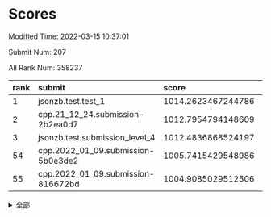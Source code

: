 # Scores

Modified Time: 2022-03-15 10:37:01

Submit Num: 207

All Rank Num: 358237

| rank |               submit               |       score        |       sigma        | pk_num |
| :--- | :--------------------------------- | :----------------- | :----------------- | :----- |
| 1    | jsonzb.test.test_1                 | 1014.2623467244786 | 0.8339780789877218 | 6923   |
| 2    | cpp.21_12_24.submission-2b2ea0d7   | 1012.7954794148609 | 0.8078825976844315 | 6925   |
| 3    | jsonzb.test.submission_level_4     | 1012.4836868524197 | 0.7990811813679194 | 6923   |
| 54   | cpp.2022_01_09.submission-5b0e3de2 | 1005.7415429548986 | 0.7165088978629198 | 6921   |
| 55   | cpp.2022_01_09.submission-816672bd | 1004.9085029512506 | 0.7279553801184915 | 6922   |


<details>
<summary>全部</summary>

| rank |                 submit                 |       score        |       sigma        | pk_num |
| :--- | :------------------------------------- | :----------------- | :----------------- | :----- |
| 1    | jsonzb.test.test_1                     | 1014.2623467244786 | 0.8339780789877218 | 6923   |
| 2    | cpp.21_12_24.submission-2b2ea0d7       | 1012.7954794148609 | 0.8078825976844315 | 6925   |
| 3    | jsonzb.test.submission_level_4         | 1012.4836868524197 | 0.7990811813679194 | 6923   |
| 4    | gobigger.level_3.submission_level_3_35 | 1012.1930848819517 | 0.7749026822471791 | 6917   |
| 5    | gobigger.level_3.submission_level_3_15 | 1011.2048997839042 | 0.7631778216910611 | 6918   |
| 6    | gobigger.level_3.submission_level_3_31 | 1011.1178495815407 | 0.7449292789639843 | 6923   |
| 7    | gobigger.level_3.submission_level_3_49 | 1011.0783960522084 | 0.7586023323792798 | 6922   |
| 8    | gobigger.level_3.submission_level_3_45 | 1011.0509450292775 | 0.7759470742973914 | 6927   |
| 9    | gobigger.level_3.submission_level_3_18 | 1011.0129308869357 | 0.7686012263543502 | 6923   |
| 10   | gobigger.level_3.submission_level_3_24 | 1010.9067330396681 | 0.769828245596284  | 6922   |
| 11   | gobigger.level_3.submission_level_3_2  | 1010.8934562445353 | 0.7715544425659674 | 6925   |
| 12   | gobigger.level_3.submission_level_3_12 | 1010.8668136271018 | 0.767099463292094  | 6924   |
| 13   | gobigger.level_3.submission_level_3_4  | 1010.7793516716396 | 0.7745208520527634 | 6923   |
| 14   | gobigger.level_3.submission_level_3_43 | 1010.7640354883488 | 0.7794776072697782 | 6914   |
| 15   | gobigger.level_3.submission_level_3_16 | 1010.7443613544389 | 0.7805380497151244 | 6923   |
| 16   | gobigger.level_3.submission_level_3_1  | 1010.6710226320702 | 0.7563371156837434 | 6919   |
| 17   | gobigger.level_3.submission_level_3_36 | 1010.6548128975993 | 0.7668766506519584 | 6921   |
| 18   | gobigger.level_3.submission_level_3_33 | 1010.641875110989  | 0.7461362455308983 | 6923   |
| 19   | gobigger.level_3.submission_level_3_19 | 1010.6292801758325 | 0.7585089950567112 | 6923   |
| 20   | gobigger.level_3.submission_level_3_28 | 1010.5911906671681 | 0.7807164342097704 | 6921   |
| 21   | gobigger.level_3.submission_level_3_20 | 1010.5268821896308 | 0.7596878139314114 | 6923   |
| 22   | gobigger.level_3.submission_level_3_6  | 1010.4360216598578 | 0.7934710074192948 | 6924   |
| 23   | gobigger.level_3.submission_level_3_17 | 1010.4150223042409 | 0.7720109165799669 | 6923   |
| 24   | gobigger.level_3.submission_level_3_11 | 1010.2718464748585 | 0.7588434577758428 | 6923   |
| 25   | gobigger.level_3.submission_level_3_38 | 1010.2236046493939 | 0.771983039256629  | 6924   |
| 26   | gobigger.level_3.submission_level_3_27 | 1010.212239264001  | 0.7772089089214704 | 6928   |
| 27   | gobigger.level_3.submission_level_3_5  | 1010.1705897813155 | 0.7638059347146994 | 6917   |
| 28   | gobigger.level_3.submission_level_3_14 | 1010.1292269924323 | 0.7556167217598857 | 6924   |
| 29   | gobigger.level_3.submission_level_3_48 | 1010.1229631608113 | 0.7718487724223847 | 6926   |
| 30   | gobigger.level_3.submission_level_3_39 | 1010.1137286951373 | 0.748671895317544  | 6923   |
| 31   | gobigger.level_3.submission_level_3_40 | 1010.1031439291542 | 0.7603603536286134 | 6921   |
| 32   | gobigger.level_3.submission_level_3_10 | 1010.0225379262678 | 0.7412156956841425 | 6924   |
| 33   | gobigger.level_3.submission_level_3_23 | 1009.9889864803862 | 0.7512500402194026 | 6919   |
| 34   | gobigger.level_3.submission_level_3_9  | 1009.9302022624664 | 0.7502540467983502 | 6926   |
| 35   | gobigger.level_3.submission_level_3_8  | 1009.9300833712107 | 0.7584652518602045 | 6925   |
| 36   | gobigger.level_3.submission_level_3_41 | 1009.906532087047  | 0.7528258178557851 | 6923   |
| 37   | gobigger.level_3.submission_level_3_22 | 1009.8671775342006 | 0.7602604758373148 | 6923   |
| 38   | gobigger.level_3.submission_level_3_37 | 1009.8623415194396 | 0.7636814388320529 | 6922   |
| 39   | gobigger.level_3.submission_level_3_47 | 1009.7314028916699 | 0.7608588675977691 | 6926   |
| 40   | gobigger.level_3.submission_level_3_26 | 1009.6944668312841 | 0.731978176414677  | 6922   |
| 41   | gobigger.level_3.submission_level_3_21 | 1009.6059926501384 | 0.7646482444053022 | 6926   |
| 42   | gobigger.level_3.submission_level_3_46 | 1009.5964301899267 | 0.7797185568335434 | 6924   |
| 43   | gobigger.level_3.submission_level_3_29 | 1009.5855769987651 | 0.7496327889252943 | 6917   |
| 44   | gobigger.level_3.submission_level_3_13 | 1009.557710862854  | 0.733845364516882  | 6922   |
| 45   | gobigger.level_3.submission_level_3_3  | 1009.4162981116874 | 0.7478945665907845 | 6921   |
| 46   | gobigger.level_3.submission_level_3_30 | 1009.3969520084879 | 0.7450316679198964 | 6927   |
| 47   | gobigger.level_3.submission_level_3_7  | 1009.3308022380759 | 0.7361442833662986 | 6916   |
| 48   | gobigger.level_3.submission_level_3_42 | 1009.3005103331013 | 0.7512854805058274 | 6922   |
| 49   | gobigger.level_3.submission_level_3_25 | 1009.1822352907955 | 0.7362661365658941 | 6924   |
| 50   | gobigger.level_3.submission_level_3_44 | 1009.0517195428997 | 0.7683077566756397 | 6919   |
| 51   | gobigger.level_3.submission_level_3_32 | 1008.75339978885   | 0.7497602338464523 | 6924   |
| 52   | gobigger.level_3.submission_level_3_34 | 1008.6282275232255 | 0.7552263274897673 | 6921   |
| 53   | gobigger.level_3.submission_level_3_0  | 1008.0694845878312 | 0.7385274838634194 | 6923   |
| 54   | cpp.2022_01_09.submission-5b0e3de2     | 1005.7415429548986 | 0.7165088978629198 | 6921   |
| 55   | cpp.2022_01_09.submission-816672bd     | 1004.9085029512506 | 0.7279553801184915 | 6922   |
| 56   | gobigger.level_1.submission_level_1_1  | 1004.4067652200566 | 0.7261818207345891 | 6919   |
| 57   | gobigger.level_1.submission_level_1_19 | 1004.2738183372905 | 0.7261468078452114 | 6923   |
| 58   | gobigger.level_1.submission_level_1_35 | 1004.221838047644  | 0.7265441147608891 | 6924   |
| 59   | gobigger.level_1.submission_level_1_7  | 1004.1342739901075 | 0.7221274156767568 | 6924   |
| 60   | gobigger.level_1.submission_level_1_27 | 1004.1332890190162 | 0.716573354421769  | 6924   |
| 61   | gobigger.level_1.submission_level_1_13 | 1004.1042016031921 | 0.7214955986085057 | 6925   |
| 62   | gobigger.level_1.submission_level_1_17 | 1003.9545695798242 | 0.7243398924201754 | 6923   |
| 63   | gobigger.level_1.submission_level_1_9  | 1003.926417512756  | 0.7055763592908546 | 6923   |
| 64   | gobigger.level_1.submission_level_1_16 | 1003.9246534386829 | 0.7267930541194919 | 6926   |
| 65   | gobigger.level_1.submission_level_1_20 | 1003.7727720786105 | 0.7073439159866904 | 6916   |
| 66   | gobigger.level_1.submission_level_1_47 | 1003.6857306755655 | 0.7093911826557887 | 6927   |
| 67   | gobigger.level_1.submission_level_1_34 | 1003.6851679482418 | 0.7286030384084803 | 6918   |
| 68   | gobigger.level_1.submission_level_1_25 | 1003.6545193389115 | 0.7241648151177759 | 6920   |
| 69   | gobigger.level_1.submission_level_1_4  | 1003.5105065732055 | 0.7006294534407026 | 6924   |
| 70   | gobigger.level_1.submission_level_1_2  | 1003.5092649765097 | 0.7140005009581561 | 6927   |
| 71   | gobigger.level_1.submission_level_1_41 | 1003.3884043307224 | 0.7251908771969288 | 6920   |
| 72   | gobigger.level_1.submission_level_1_14 | 1003.3485206033569 | 0.714639316118537  | 6926   |
| 73   | gobigger.level_1.submission_level_1_37 | 1003.348103053464  | 0.7270743205633907 | 6924   |
| 74   | gobigger.level_1.submission_level_1_5  | 1003.3430832019787 | 0.7080123418418017 | 6921   |
| 75   | gobigger.level_1.submission_level_1_32 | 1003.2915576118843 | 0.7174754629424646 | 6921   |
| 76   | gobigger.level_1.submission_level_1_11 | 1003.2245818342134 | 0.71018348916425   | 6918   |
| 77   | gobigger.level_1.submission_level_1_21 | 1003.2061056816895 | 0.7133811766929767 | 6922   |
| 78   | gobigger.level_1.submission_level_1_29 | 1003.1597666463073 | 0.7092214325289805 | 6923   |
| 79   | gobigger.level_1.submission_level_1_24 | 1003.147662297998  | 0.7184365597963573 | 6922   |
| 80   | gobigger.level_1.submission_level_1_18 | 1003.1462345269754 | 0.7217714005960443 | 6929   |
| 81   | gobigger.level_1.submission_level_1_26 | 1003.0994526495482 | 0.7070874207848521 | 6920   |
| 82   | gobigger.level_1.submission_level_1_15 | 1003.024082946964  | 0.7128390369614177 | 6928   |
| 83   | gobigger.level_1.submission_level_1_10 | 1003.019684957213  | 0.7100817273161208 | 6929   |
| 84   | gobigger.level_1.submission_level_1_46 | 1003.0109751662219 | 0.7178800840484655 | 6923   |
| 85   | gobigger.level_1.submission_level_1_49 | 1002.9814278303726 | 0.7099351007606302 | 6919   |
| 86   | gobigger.level_1.submission_level_1_22 | 1002.9441963890417 | 0.7198790668159191 | 6918   |
| 87   | gobigger.level_1.submission_level_1_8  | 1002.9024012761602 | 0.7096599260718114 | 6922   |
| 88   | gobigger.level_1.submission_level_1_30 | 1002.8927571349426 | 0.7169001969720404 | 6924   |
| 89   | gobigger.level_1.submission_level_1_43 | 1002.888401267565  | 0.7183685247216753 | 6924   |
| 90   | gobigger.level_1.submission_level_1_33 | 1002.8827967023724 | 0.7067910322000277 | 6928   |
| 91   | gobigger.level_1.submission_level_1_42 | 1002.8595998734329 | 0.7076082220106904 | 6916   |
| 92   | gobigger.level_1.submission_level_1_48 | 1002.8240598728297 | 0.7182433537295806 | 6918   |
| 93   | gobigger.level_1.submission_level_1_40 | 1002.7841062223503 | 0.6968724349719005 | 6922   |
| 94   | gobigger.level_1.submission_level_1_45 | 1002.7029569780242 | 0.7101232091709176 | 6922   |
| 95   | gobigger.level_1.submission_level_1_39 | 1002.6974279189017 | 0.7210053138107502 | 6919   |
| 96   | gobigger.level_1.submission_level_1_3  | 1002.6754116615572 | 0.7070612059958561 | 6923   |
| 97   | gobigger.level_1.submission_level_1_23 | 1002.6417095351896 | 0.7112380249893123 | 6918   |
| 98   | gobigger.level_1.submission_level_1_28 | 1002.5910064773965 | 0.7056083600725173 | 6927   |
| 99   | gobigger.level_1.submission_level_1_44 | 1002.2928790380895 | 0.708942165209671  | 6925   |
| 100  | gobigger.level_1.submission_level_1_36 | 1002.2742408447255 | 0.7152234825518345 | 6922   |
| 101  | gobigger.level_1.submission_level_1_0  | 1002.0792101235938 | 0.7180422430465229 | 6922   |
| 102  | gobigger.level_1.submission_level_1_38 | 1002.042081417256  | 0.7039401259528214 | 6919   |
| 103  | gobigger.level_1.submission_level_1_6  | 1002.029952343169  | 0.71190328099465   | 6926   |
| 104  | gobigger.level_1.submission_level_1_12 | 1001.9801557854266 | 0.7138993312546558 | 6919   |
| 105  | gobigger.level_1.submission_level_1_31 | 1001.7739467363774 | 0.7148943561575001 | 6919   |
| 106  | gobigger.random.submission_random_39   | 997.2566410355364  | 0.7071078343494983 | 6919   |
| 107  | gobigger.random.submission_random_23   | 997.2439066045623  | 0.692074023211778  | 6918   |
| 108  | gobigger.random.submission_random_19   | 997.1872004381017  | 0.7044797178157257 | 6922   |
| 109  | gobigger.random.submission_random_22   | 997.1085942061137  | 0.7050201633922959 | 6922   |
| 110  | gobigger.random.submission_random_4    | 997.0889980951109  | 0.6926514998289542 | 6923   |
| 111  | gobigger.random.submission_random_20   | 996.9311246921353  | 0.70262096324206   | 6921   |
| 112  | gobigger.random.submission_random_48   | 996.7994587229302  | 0.7076240710444089 | 6924   |
| 113  | gobigger.random.submission_random_29   | 996.779803618765   | 0.7145336389171295 | 6924   |
| 114  | gobigger.random.submission_random_3    | 996.7020248980381  | 0.7048131871730635 | 6920   |
| 115  | gobigger.random.submission_random_21   | 996.6225830384723  | 0.7184202384952062 | 6920   |
| 116  | gobigger.random.submission_random_13   | 996.5737968391744  | 0.7017585615242435 | 6924   |
| 117  | gobigger.random.submission_random_33   | 996.547258214138   | 0.7064454646071743 | 6920   |
| 118  | gobigger.random.submission_random_17   | 996.5451439091307  | 0.6980183886754495 | 6923   |
| 119  | gobigger.random.submission_random_9    | 996.3646196814644  | 0.7131591856944368 | 6919   |
| 120  | gobigger.random.submission_random_36   | 996.3417507040175  | 0.7067024518729169 | 6923   |
| 121  | gobigger.random.submission_random_27   | 996.2794377346695  | 0.7073541599205965 | 6927   |
| 122  | gobigger.random.submission_random_15   | 996.263079308071   | 0.7270310203145713 | 6922   |
| 123  | gobigger.random.submission_random_0    | 996.23216439284    | 0.7009788121495403 | 6926   |
| 124  | gobigger.random.submission_random_42   | 996.2112994263045  | 0.7066718051231029 | 6925   |
| 125  | gobigger.random.submission_random_25   | 996.1206821497722  | 0.7077135120465567 | 6922   |
| 126  | gobigger.random.submission_random_12   | 996.1117386238843  | 0.7264188110300749 | 6917   |
| 127  | gobigger.random.submission_random_6    | 996.1011808157585  | 0.7091777376096612 | 6926   |
| 128  | gobigger.random.submission_random_28   | 996.0973118434921  | 0.7109528101281634 | 6920   |
| 129  | gobigger.random.submission_random_30   | 996.0347524744269  | 0.7217570201011614 | 6922   |
| 130  | gobigger.random.submission_random_45   | 996.0208041584343  | 0.7154865762496179 | 6924   |
| 131  | gobigger.random.submission_random_47   | 995.8527801067631  | 0.7146323555338054 | 6918   |
| 132  | gobigger.random.submission_random_7    | 995.8256036008668  | 0.7199564514097521 | 6928   |
| 133  | gobigger.random.submission_random_44   | 995.8221666879979  | 0.7262959836581835 | 6927   |
| 134  | gobigger.random.submission_random_10   | 995.8183084642576  | 0.7190422297484805 | 6923   |
| 135  | gobigger.random.submission_random_16   | 995.7801480553062  | 0.7219934185115431 | 6925   |
| 136  | gobigger.random.submission_random_5    | 995.718462207397   | 0.7223276011347953 | 6922   |
| 137  | gobigger.random.submission_random_34   | 995.6697108242627  | 0.7146511763304944 | 6923   |
| 138  | gobigger.random.submission_random_31   | 995.6277951825307  | 0.7053241456484164 | 6920   |
| 139  | gobigger.random.submission_random_37   | 995.6020669831942  | 0.7005178112196747 | 6925   |
| 140  | gobigger.random.submission_random_49   | 995.572088300436   | 0.7093063123781914 | 6917   |
| 141  | gobigger.random.submission_random_14   | 995.5623976051771  | 0.7135580125689232 | 6924   |
| 142  | gobigger.random.submission_random_26   | 995.4659925283349  | 0.7077510858771805 | 6921   |
| 143  | gobigger.random.submission_random_18   | 995.4199978516427  | 0.7146849911646931 | 6928   |
| 144  | gobigger.random.submission_random_32   | 995.4063824927935  | 0.7178987276813664 | 6928   |
| 145  | gobigger.random.submission_random_2    | 995.3379697024767  | 0.7110794536799956 | 6920   |
| 146  | gobigger.random.submission_random_46   | 995.3142313475386  | 0.7132351469846148 | 6925   |
| 147  | gobigger.random.submission_random_8    | 995.3120457804202  | 0.7062230097476366 | 6925   |
| 148  | gobigger.random.submission_random_35   | 995.2494933179644  | 0.7038067883377688 | 6925   |
| 149  | gobigger.random.submission_random_43   | 995.1999876679356  | 0.7196598433601525 | 6924   |
| 150  | gobigger.random.submission_random_38   | 995.1694049800515  | 0.7122643434994685 | 6921   |
| 151  | gobigger.random.submission_random_40   | 995.0990494009168  | 0.7162613590745852 | 6921   |
| 152  | gobigger.random.submission_random_24   | 995.0068624509363  | 0.7135438724319448 | 6924   |
| 153  | gobigger.random.submission_random_41   | 994.9522811216332  | 0.7005892735310497 | 6920   |
| 154  | gobigger.random.submission_random_11   | 994.8050555657327  | 0.7053667743076893 | 6919   |
| 155  | gobigger.level_2.submission_level_2_10 | 994.4660495351566  | 0.7137803941735845 | 6922   |
| 156  | gobigger.random.submission_random_1    | 994.3772798692554  | 0.72742165117204   | 6923   |
| 157  | gobigger.level_2.submission_level_2_41 | 994.2869457435769  | 0.7323331334733304 | 6922   |
| 158  | gobigger.level_2.submission_level_2_33 | 994.2430884953945  | 0.7314077066396559 | 6921   |
| 159  | gobigger.level_2.submission_level_2_46 | 994.094366870845   | 0.7264262032226585 | 6915   |
| 160  | gobigger.level_2.submission_level_2_44 | 993.8365725243051  | 0.7218860489768788 | 6926   |
| 161  | gobigger.level_2.submission_level_2_34 | 993.6426172432041  | 0.7508060992921864 | 6927   |
| 162  | gobigger.level_2.submission_level_2_47 | 993.4187703987375  | 0.737516326382222  | 6926   |
| 163  | gobigger.level_2.submission_level_2_2  | 993.2379252785563  | 0.7227604598209044 | 6921   |
| 164  | gobigger.level_2.submission_level_2_42 | 993.1747964299799  | 0.751464809061762  | 6924   |
| 165  | gobigger.level_2.submission_level_2_23 | 992.6554703413124  | 0.733916246469421  | 6919   |
| 166  | gobigger.level_2.submission_level_2_27 | 992.6533299062735  | 0.7403575788020458 | 6923   |
| 167  | gobigger.level_2.submission_level_2_25 | 992.5701507707731  | 0.775433798974211  | 6919   |
| 168  | gobigger.level_2.submission_level_2_19 | 992.5608742545471  | 0.7480734142073265 | 6924   |
| 169  | gobigger.level_2.submission_level_2_22 | 992.4013776218927  | 0.7320453425553445 | 6928   |
| 170  | gobigger.level_2.submission_level_2_40 | 992.3829489890113  | 0.7337628044731075 | 6917   |
| 171  | gobigger.level_2.submission_level_2_48 | 992.2624763879975  | 0.7234305581618674 | 6923   |
| 172  | gobigger.level_2.submission_level_2_28 | 992.1886069048791  | 0.7444819362496575 | 6921   |
| 173  | gobigger.level_2.submission_level_2_31 | 992.1744334994657  | 0.7383408243152956 | 6925   |
| 174  | gobigger.level_2.submission_level_2_30 | 992.1673175821787  | 0.7404530229962887 | 6925   |
| 175  | gobigger.level_2.submission_level_2_16 | 992.1592873269665  | 0.7462817845073245 | 6922   |
| 176  | gobigger.level_2.submission_level_2_39 | 992.1551992519221  | 0.7474327719809165 | 6919   |
| 177  | gobigger.level_2.submission_level_2_36 | 992.1025240513679  | 0.7251183098345454 | 6925   |
| 178  | gobigger.level_2.submission_level_2_11 | 992.0720160069831  | 0.7346392100771496 | 6921   |
| 179  | gobigger.level_2.submission_level_2_43 | 992.0703997865375  | 0.7518213021572686 | 6926   |
| 180  | gobigger.level_2.submission_level_2_13 | 992.0425198068859  | 0.7405510094992919 | 6922   |
| 181  | gobigger.level_2.submission_level_2_5  | 992.0399377456225  | 0.7501126663630109 | 6924   |
| 182  | gobigger.level_2.submission_level_2_20 | 992.0334561598028  | 0.7362616317068309 | 6924   |
| 183  | gobigger.level_2.submission_level_2_7  | 991.9762590783467  | 0.7539204780843926 | 6924   |
| 184  | gobigger.level_2.submission_level_2_24 | 991.9499631082681  | 0.7618394277887157 | 6922   |
| 185  | gobigger.level_2.submission_level_2_45 | 991.9116734586785  | 0.7466139696544026 | 6924   |
| 186  | gobigger.level_2.submission_level_2_12 | 991.8213104627541  | 0.7470884565978146 | 6926   |
| 187  | gobigger.level_2.submission_level_2_49 | 991.8109963559731  | 0.765751771432487  | 6923   |
| 188  | gobigger.level_2.submission_level_2_35 | 991.7668816056889  | 0.751544424596545  | 6917   |
| 189  | gobigger.level_2.submission_level_2_15 | 991.6758790959171  | 0.7394773498892888 | 6920   |
| 190  | gobigger.level_2.submission_level_2_6  | 991.5527497872548  | 0.7506892680814217 | 6918   |
| 191  | gobigger.level_2.submission_level_2_0  | 991.424072683051   | 0.7559404679194452 | 6924   |
| 192  | gobigger.level_2.submission_level_2_17 | 991.4151338095902  | 0.7554165204266591 | 6924   |
| 193  | gobigger.level_2.submission_level_2_26 | 991.3946244784881  | 0.7458360157788477 | 6919   |
| 194  | gobigger.level_2.submission_level_2_21 | 991.3469914476012  | 0.7565013378093206 | 6926   |
| 195  | gobigger.level_2.submission_level_2_38 | 991.3242857953046  | 0.7488100534109708 | 6922   |
| 196  | gobigger.level_2.submission_level_2_29 | 991.301726601571   | 0.7482105732370224 | 6922   |
| 197  | gobigger.level_2.submission_level_2_14 | 991.1867336819037  | 0.7600326910549562 | 6922   |
| 198  | gobigger.level_2.submission_level_2_1  | 991.1342230821199  | 0.7816130024051663 | 6924   |
| 199  | gobigger.level_2.submission_level_2_4  | 991.1162142345905  | 0.7352872352584654 | 6925   |
| 200  | gobigger.level_2.submission_level_2_8  | 991.0697291367447  | 0.7531946647579382 | 6923   |
| 201  | gobigger.level_2.submission_level_2_32 | 991.0600733518563  | 0.7722539171697856 | 6921   |
| 202  | gobigger.level_2.submission_level_2_9  | 990.9300588914829  | 0.7477734402127637 | 6920   |
| 203  | gobigger.level_2.submission_level_2_18 | 990.2668307015384  | 0.7612643324411486 | 6926   |
| 204  | gobigger.level_2.submission_level_2_37 | 990.0526949169042  | 0.7746233998884186 | 6916   |
| 205  | gobigger.level_2.submission_level_2_3  | 990.0335494848387  | 0.7580604643711316 | 6920   |
| 206  | gobigger.none.submission_none_0        | 978.1340290590914  | 1.3229060888084068 | 6923   |
| 207  | gobigger.none.submission_none_1        | 974.867037976127   | 1.550439257732697  | 6925   |

</details>
